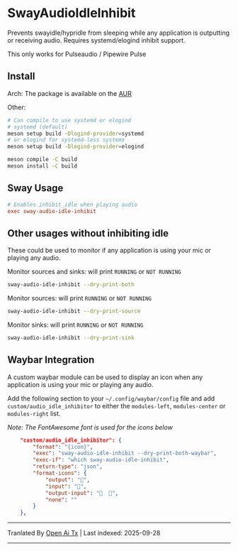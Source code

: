 # SwayAudioIdleInhibit

Prevents swayidle/hypridle from sleeping while any application is outputting or
receiving audio. Requires systemd/elogind inhibit support.

This only works for Pulseaudio / Pipewire Pulse

## Install

Arch:
The package is available on the [AUR](https://aur.archlinux.org/packages/sway-audio-idle-inhibit-git/)

Other:

```zsh
# Can compile to use systemd or elogind
# systemd (default)
meson setup build -Dlogind-provider=systemd
# or elogind for systemd-less systems
meson setup build -Dlogind-provider=elogind

meson compile -C build
meson install -C build
```

## Sway Usage

```ini
# Enables inhibit_idle when playing audio
exec sway-audio-idle-inhibit
```

## Other usages without inhibiting idle

These could be used to monitor if any application is using your mic or playing
any audio.

Monitor sources and sinks: will print `RUNNING` or `NOT RUNNING`

```zsh
sway-audio-idle-inhibit --dry-print-both
```

Monitor sources: will print `RUNNING` or `NOT RUNNING`

```zsh
sway-audio-idle-inhibit --dry-print-source
```

Monitor sinks: will print `RUNNING` or `NOT RUNNING`

```zsh
sway-audio-idle-inhibit --dry-print-sink
```

## Waybar Integration

A custom waybar module can be used to display an icon when any application is
using your mic or playing any audio.

Add the following section to your `~/.config/waybar/config` file and add
`custom/audio_idle_inhibitor` to either the `modules-left`, `modules-center`
or `modules-right` list.

*Note: The FontAwesome font is used for the icons below*

```json
	"custom/audio_idle_inhibitor": {
		"format": "{icon}",
		"exec": "sway-audio-idle-inhibit --dry-print-both-waybar",
		"exec-if": "which sway-audio-idle-inhibit",
		"return-type": "json",
		"format-icons": {
			"output": "",
			"input": "",
			"output-input": "  ",
			"none": ""
		}
	},
```


---

Tranlated By [Open Ai Tx](https://github.com/OpenAiTx/OpenAiTx) | Last indexed: 2025-09-28

---